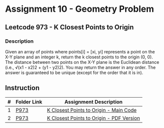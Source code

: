 # Assignment 10 - Geometry Problem
## Leetcode 973 - K Closest Points to Origin

### Description
Given an array of points where points[i] = [xi, yi] represents a point on the X-Y plane and an integer k, return the k closest points to the origin (0, 0).
The distance between two points on the X-Y plane is the Euclidean distance (i.e., √(x1 - x2)2 + (y1 - y2)2).
You may return the answer in any order. The answer is guaranteed to be unique (except for the order that it is in).

## Instruction


|  #  | Folder Link | Assignment Description |
| :-: | -------------- | --------------------------------------------------------- |
|  1  | [P973](./P973) | [K Closest Points to Origin - Main Code](./P973/K_Closest_Points.cpp) |
|  2  | [P973](./P973) | [K Closest Points to Origin - PDF Version](./P973/K_Closest_Points.pdf) |
